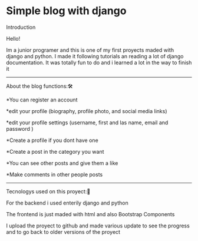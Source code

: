 # Simple blog with django

Introduction

Hello!

 Im a junior programer and this is one of my first proyects maded with django and python. I made it following tutorials an reading a lot of django documentation.
 It was totally fun to do and i learned a lot in the way to finish it
 
 --------------------------------------------------------------------------------------------------------------------------------------------------------------------
About the blog functions:🛠️

*You can register an account

*edit your profile (biography, profile photo, and social media links)

*edit your profile settings (username, first and las name, email and password )

*Create a profile if you dont have one

*Create a post in the category you want

*You can see other posts and give them a like

*Make comments in other people posts

-----------------------------------------------------------------------------------------------------------------------------------------------------------------------

Tecnologys used on this proyect::electric_plug:

For the backend i used enterily django and python

The frontend is just maded with html and also Bootstrap Components

I upload the proyect to github and made various update to see the progress and to go back to older versions of the proyect




